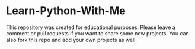 # Learn-Python-With-Me

This repository was created for educational purposes.
Please leave a comment or pull requests if you want to share some new projects.
You can also fork this repo and add your own projects as well.
